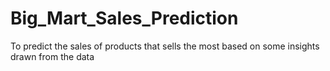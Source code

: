 # Big_Mart_Sales_Prediction
To predict the sales of products that sells the most based on some insights drawn from the data
